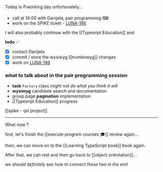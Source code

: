 
Today is ⛏working day unfortunately...

* call at 14:00 with Danijela, pair programming ⌨
* work on the SPIKE ticket - [LUNA-186](https://avivgroup.atlassian.net/browse/LUNA-186)

I will also probably continue with the [[Typesript Education]] and 

**todo** ✅
- [x] contact Danijela
- [x] commit / store the wysiwyg [[trumbowyg]] changes
- [x] work on [LUNA-186](https://avivgroup.atlassian.net/browse/LUNA-186)
### what to talk about in the pair programming session

- **task** `Factory`  class  *might not do what you think it will*
- **wysiwyg** candidate search and documentation
- group page **pagination** implementation
- [[Typesript Education]] progress


[[spike - qsl project]]

---

What now ?

first, let's finish the [[execute program courses 🎓]] review again...

then, we can move on to the [[Learning TypeScript book]] book again.

After that, we can rest and then go back to [[object orientation]]...

*we should definitely see how to connect these two in the end*

